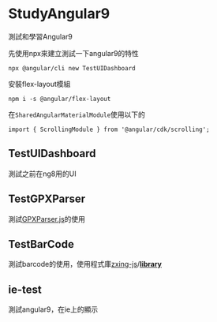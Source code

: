 # StudyAngular9
測試和學習Angular9

先使用npx來建立測試一下angular9的特性

```
npx @angular/cli new TestUIDashboard
```

 安裝flex-layout模組

```
npm i -s @angular/flex-layout
```

在`SharedAngularMaterialModule`使用以下的

```
import { ScrollingModule } from '@angular/cdk/scrolling';
```

## TestUIDashboard

測試之前在ng8用的UI

## TestGPXParser

測試[GPXParser.js](https://github.com/Luuka/GPXParser.js)的使用

## TestBarCode

測試barcode的使用，使用程式庫[zxing-js](https://github.com/zxing-js)/**[library](https://github.com/zxing-js/library)**

## ie-test

測試angular9，在ie上的顯示

